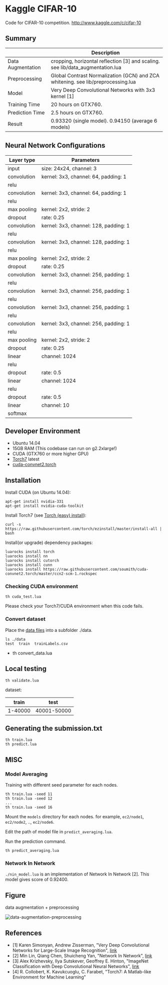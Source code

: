 # Kaggle CIFAR-10

Code for CIFAR-10 competition. http://www.kaggle.com/c/cifar-10

## Summary
|                   | Description                                                                            |
|-------------------|----------------------------------------------------------------------------------------|
| Data Augmentation | cropping, horizontal reflection [3] and scaling. see lib/data_augmentation.lua             |
| Preprocessing     | Global Contrast Normalization (GCN) and ZCA whitening. see lib/preprocessing.lua       |
| Model             | Very Deep Convolutional Networks with 3x3 kernel [1] |
| Training Time     | 20 hours on GTX760. |
| Prediction Time   | 2.5 hours on GTX760. |
| Result            | 0.93320 (single model). 0.94150 (average 6 models)|


## Neural Network Conﬁgurations

| Layer type       | Parameters                                |
|------------------|-------------------------------------------|
| input            | size: 24x24, channel: 3                   |
| convolution      | kernel: 3x3, channel: 64, padding: 1      |
| relu             |                                           |
| convolution      | kernel: 3x3, channel: 64, padding: 1      |
| relu             |                                           |
| max pooling      | kernel: 2x2, stride: 2                    |
| dropout          | rate: 0.25                                |
| convolution      | kernel: 3x3, channel: 128, padding: 1     |
| relu             |                                           |
| convolution      | kernel: 3x3, channel: 128, padding: 1     |
| relu             |                                           |
| max pooling      | kernel: 2x2, stride: 2                    |
| dropout          | rate: 0.25                                |
| convolution      | kernel: 3x3, channel: 256, padding: 1     |
| relu             |                                           |
| convolution      | kernel: 3x3, channel: 256, padding: 1     |
| relu             |                                           |
| convolution      | kernel: 3x3, channel: 256, padding: 1     |
| relu             |                                           |
| convolution      | kernel: 3x3, channel: 256, padding: 1     |
| relu             |                                           |
| max pooling      | kernel: 2x2, stride: 2                    |
| dropout          | rate: 0.25                                |
| linear           | channel: 1024                             |
| relu             |                                           |
| dropout          | rate: 0.5                                 |
| linear           | channel: 1024                             |
| relu             |                                           |
| dropout          | rate: 0.5                                 |
| linear           | channel: 10                               |
| softmax          |                                           |

## Developer Environment

- Ubuntu 14.04
- 15GB RAM (This codebase can run on g2.2xlarge!)
- CUDA (GTX760 or more higher GPU)
- [Torch7](http://torch.ch/) latest
- [cuda-convnet2.torch](https://github.com/soumith/cuda-convnet2.torch)

## Installation

Install CUDA (on Ubuntu 14.04):

    apt-get install nvidia-331
    apt-get install nvidia-cuda-toolkit

Install Torch7 (see [Torch (easy) install](https://github.com/torch/ezinstall)):

    curl -s https://raw.githubusercontent.com/torch/ezinstall/master/install-all | bash

Install(or upgrade) dependency packages:

    luarocks install torch
    luarocks install nn
    luarocks install cutorch
    luarocks install cunn
    luarocks install https://raw.githubusercontent.com/soumith/cuda-convnet2.torch/master/ccn2-scm-1.rockspec

### Checking CUDA environment

    th cuda_test.lua

Please check your Torch7/CUDA environment when this code fails.

### Convert dataset

Place the [data files](http://www.kaggle.com/c/cifar-10/data) into a subfolder ./data.

    ls ./data
    test  train  trainLabels.csv
-
    th convert_data.lua

## Local testing

    th validate.lua

dataset:

| train   | test        |
| ------- | ----------- |
| 1-40000 | 40001-50000 |

## Generating the submission.txt

    th train.lua
    th predict.lua

## MISC

### Model Averaging

Training with different seed parameter for each nodes.

    th train.lua -seed 11
    th train.lua -seed 12
    ...
    th train.lua -seed 16

Mount the `models` directory for each nodes. for example, `ec2/node1`, `ec2/node2`, .., `ec2/node6`.

Edit the path of model file in `predict_averaging.lua`.

Run the prediction command.

    th predict_averaging.lua

### Network In Network

`./nin_model.lua` is an implementation of Network In Network [2].
This model gives score of 0.92400.

## Figure

data augmentation + preprocessing

![data-augmentation-preprocessing](https://raw.githubusercontent.com/nagadomi/kaggle-cifar10-torch7/master/figure/zca.png)

## References
- [1] Karen Simonyan, Andrew Zisserman, "Very Deep Convolutional Networks for Large-Scale Image Recognition", [link](http://arxiv.org/abs/1409.1556)
- [2] Min Lin, Qiang Chen, Shuicheng Yan, "Network In Network", [link](http://arxiv.org/abs/1312.4400)
- [3] Alex Krizhevsky, Ilya Sutskever, Geoffrey E. Hinton, "ImageNet Classification with Deep Convolutional Neural Networks", [link](http://papers.nips.cc/paper/4824-imagenet-classification-with-deep-convolutional-neural-networks)
- [4] R. Collobert, K. Kavukcuoglu, C. Farabet, "Torch7: A Matlab-like Environment for Machine Learning"
